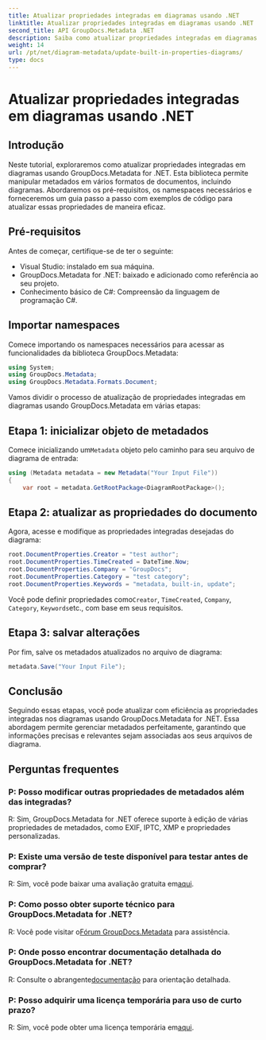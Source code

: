 ```yaml
---
title: Atualizar propriedades integradas em diagramas usando .NET
linktitle: Atualizar propriedades integradas em diagramas usando .NET
second_title: API GroupDocs.Metadata .NET
description: Saiba como atualizar propriedades integradas em diagramas usando GroupDocs.Metadata for .NET. Modifique metadados perfeitamente com exemplos de código.
weight: 14
url: /pt/net/diagram-metadata/update-built-in-properties-diagrams/
type: docs
---
```

# Atualizar propriedades integradas em diagramas usando .NET

## Introdução
Neste tutorial, exploraremos como atualizar propriedades integradas em diagramas usando GroupDocs.Metadata for .NET. Esta biblioteca permite manipular metadados em vários formatos de documentos, incluindo diagramas. Abordaremos os pré-requisitos, os namespaces necessários e forneceremos um guia passo a passo com exemplos de código para atualizar essas propriedades de maneira eficaz.

## Pré-requisitos

Antes de começar, certifique-se de ter o seguinte:

- Visual Studio: instalado em sua máquina.
- GroupDocs.Metadata for .NET: baixado e adicionado como referência ao seu projeto.
- Conhecimento básico de C#: Compreensão da linguagem de programação C#.

## Importar namespaces

Comece importando os namespaces necessários para acessar as funcionalidades da biblioteca GroupDocs.Metadata:

```csharp
using System;
using GroupDocs.Metadata;
using GroupDocs.Metadata.Formats.Document;
```

Vamos dividir o processo de atualização de propriedades integradas em diagramas usando GroupDocs.Metadata em várias etapas:

## Etapa 1: inicializar objeto de metadados

 Comece inicializando um`Metadata` objeto pelo caminho para seu arquivo de diagrama de entrada:

```csharp
using (Metadata metadata = new Metadata("Your Input File"))
{
    var root = metadata.GetRootPackage<DiagramRootPackage>();
```

## Etapa 2: atualizar as propriedades do documento

Agora, acesse e modifique as propriedades integradas desejadas do diagrama:

```csharp
root.DocumentProperties.Creator = "test author";
root.DocumentProperties.TimeCreated = DateTime.Now;
root.DocumentProperties.Company = "GroupDocs";
root.DocumentProperties.Category = "test category";
root.DocumentProperties.Keywords = "metadata, built-in, update";
```

 Você pode definir propriedades como`Creator`, `TimeCreated`, `Company`, `Category`, `Keywords`etc., com base em seus requisitos.

## Etapa 3: salvar alterações

Por fim, salve os metadados atualizados no arquivo de diagrama:

```csharp
metadata.Save("Your Input File");
```

## Conclusão

Seguindo essas etapas, você pode atualizar com eficiência as propriedades integradas nos diagramas usando GroupDocs.Metadata for .NET. Essa abordagem permite gerenciar metadados perfeitamente, garantindo que informações precisas e relevantes sejam associadas aos seus arquivos de diagrama.


## Perguntas frequentes

### P: Posso modificar outras propriedades de metadados além das integradas?
R: Sim, GroupDocs.Metadata for .NET oferece suporte à edição de várias propriedades de metadados, como EXIF, IPTC, XMP e propriedades personalizadas.

### P: Existe uma versão de teste disponível para testar antes de comprar?
 R: Sim, você pode baixar uma avaliação gratuita em[aqui](https://releases.groupdocs.com/).

### P: Como posso obter suporte técnico para GroupDocs.Metadata for .NET?
 R: Você pode visitar o[Fórum GroupDocs.Metadata](https://forum.groupdocs.com/c/metadata/14) para assistência.

### P: Onde posso encontrar documentação detalhada do GroupDocs.Metadata for .NET?
 R: Consulte o abrangente[documentação](https://tutorials.groupdocs.com/metadata/net/) para orientação detalhada.

### P: Posso adquirir uma licença temporária para uso de curto prazo?
 R: Sim, você pode obter uma licença temporária em[aqui](https://purchase.groupdocs.com/temporary-license/).